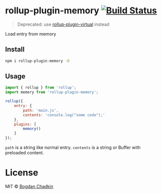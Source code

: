 # rollup-plugin-memory [![Build Status][ci-img]][ci]

> Deprecated: use [rollup-plugin-virtual](https://github.com/rollup/rollup-plugin-virtual) instead

[ci-img]:  https://travis-ci.org/TrySound/rollup-plugin-memory.svg
[ci]:      https://travis-ci.org/TrySound/rollup-plugin-memory

Load entry from memory

## Install

```sh
npm i rollup-plugin-memory -D
```

## Usage

```js
import { rollup } from 'rollup';
import memory from 'rollup-plugin-memory';

rollup({
    entry: {
        path: 'main.js',
        contents: 'console.log("some code");'
    },
    plugins: [
        memory()
    ]
});
```

`path` is a string like normal entry. `contents` is a string or Buffer with preloaded content.

# License

MIT © [Bogdan Chadkin](mailto:trysound@yandex.ru)
